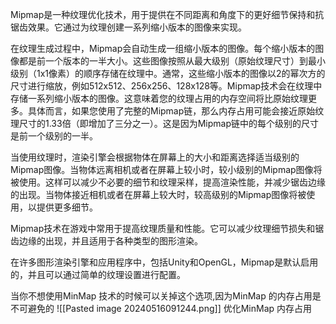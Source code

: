 Mipmap是一种纹理优化技术，用于提供在不同距离和角度下的更好细节保持和抗锯齿效果。它通过为纹理创建一系列缩小版本的图像来实现。

在纹理生成过程中，Mipmap会自动生成一组缩小版本的图像。每个缩小版本的图像都是前一个版本的一半大小。这些图像按照从最大级别（原始纹理尺寸）到最小级别（1x1像素）的顺序存储在纹理中。通常，这些缩小版本的图像以2的幂次方的尺寸进行缩放，例如512x512、256x256、128x128等。Mipmap技术会在纹理中存储一系列缩小版本的图像。这意味着您的纹理占用的内存空间将比原始纹理更多。具体而言，如果您使用了完整的Mipmap链，那么内存占用可能会接近原始纹理尺寸的1.33倍（即增加了三分之一）。这是因为Mipmap链中的每个级别的尺寸是前一个级别的一半。

当使用纹理时，渲染引擎会根据物体在屏幕上的大小和距离选择适当级别的Mipmap图像。当物体远离相机或者在屏幕上较小时，较小级别的Mipmap图像将被使用。这样可以减少不必要的细节和纹理采样，提高渲染性能，并减少锯齿边缘的出现。当物体接近相机或者在屏幕上较大时，较高级别的Mipmap图像将被使用，以提供更多细节。

Mipmap技术在游戏中常用于提高纹理质量和性能。它可以减少纹理细节损失和锯齿边缘的出现，并且适用于各种类型的图形渲染。

在许多图形渲染引擎和应用程序中，包括Unity和OpenGL，Mipmap是默认启用的，并且可以通过简单的纹理设置进行配置。

当你不想使用MinMap 技术的时候可以关掉这个选项,因为MinMap 的内存占用是不可避免的
![[Pasted image 20240516091244.png]]
优化MinMap 内存占用